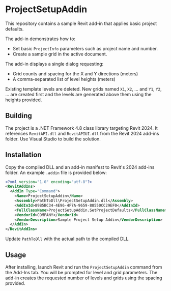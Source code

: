 # ProjectSetupAddin

This repository contains a sample Revit add-in that applies basic project defaults.

The add-in demonstrates how to:

- Set basic `ProjectInfo` parameters such as project name and number.
- Create a sample grid in the active document.

The add-in displays a single dialog requesting:

- Grid counts and spacing for the X and Y directions (meters)
- A comma-separated list of level heights (meters)

Existing template levels are deleted. New grids named `X1`, `X2`, ... and `Y1`, `Y2`, ... are created first and the levels are generated above them using the heights provided.

## Building

The project is a .NET Framework 4.8 class library targeting Revit 2024. It references `RevitAPI.dll`
and `RevitAPIUI.dll` from the Revit 2024 add-ins folder. Use Visual Studio to build the
solution.

## Installation

Copy the compiled DLL and an add-in manifest to Revit's 2024 add-ins folder. An example
`.addin` file is provided below:

```xml
<?xml version="1.0" encoding="utf-8"?>
<RevitAddIns>
  <AddIn Type="Command">
    <Name>ProjectSetupAddin</Name>
    <Assembly>PathToDll\ProjectSetupAddin.dll</Assembly>
    <AddInId>89B5BC34-4E96-4F7A-9659-88550CC29EF0</AddInId>
    <FullClassName>ProjectSetupAddin.SetProjectDefaults</FullClassName>
    <VendorId>COMPANY</VendorId>
    <VendorDescription>Sample Project Setup Addin</VendorDescription>
  </AddIn>
</RevitAddIns>
```

Update `PathToDll` with the actual path to the compiled DLL.

## Usage

After installing, launch Revit and run the `ProjectSetupAddin` command from the
Add-Ins tab. You will be prompted for level and grid parameters. The add-in
creates the requested number of levels and grids using the spacing provided.
